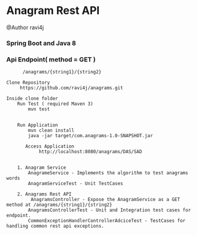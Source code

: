 # Anagram Rest API  
@Author ravi4j

      

  ### Spring Boot and Java 8
  
   ### Api Endpoint( method = GET ) 
          /anagrams/{string1}/{string2}
          
    Clone Repository
         https://github.com/ravi4j/anagrams.git
    
    Inside clone folder
        Run Test ( required Maven 3)
            mvn test  
        
      
        Run Application
            mvn clean install
            java -jar target/com.anagrams-1.0-SNAPSHOT.jar
           
           Access Application 
                http://localhost:8080/anagrams/DAS/SAD
              
        
        1. Anagram Service 
            AnagrameService - Implements the algorithm to test anagrams words
            AnagramServiceTest - Unit TestCases 
        
        2. Anagrams Rest API
             AnagramsController - Expose the AnagramService as a GET method at /anagrams/{string1}/{string2}
            AnagramsControllerTest - Unit and Integration test cases for endpoint. 
            CommonExceptionHandlerControllerAdciceTest - TestCases for handling common rest api exceptions.
                